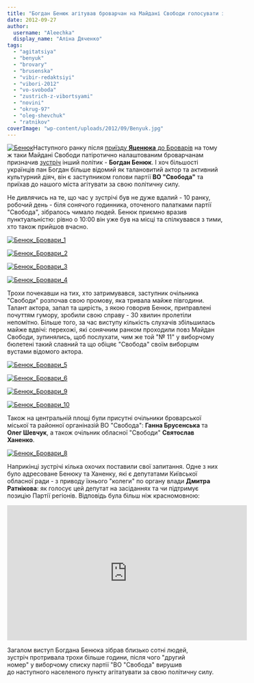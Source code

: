 ```yaml
---
title: "Богдан Бенюк агітував броварчан на Майдані Свободи голосувати за \"Свободу\""
date: 2012-09-27
author: 
  username: "Aleechka"
  display_name: "Аліна Дяченко"
tags: 
  - "agitatsiya"
  - "benyuk"
  - "brovary"
  - "brusenska"
  - "vibir-redaktsiyi"
  - "vibori-2012"
  - "vo-svoboda"
  - "zustrich-z-vibortsyami"
  - "novini"
  - "okrug-97"
  - "oleg-shevchuk"
  - "ratnikov"
coverImage: "wp-content/uploads/2012/09/Benyuk.jpg"
---
```


[![](https://mpz.brovary.org/wp-content/uploads/2012/09/Benyuk.jpg "Бенюк")](https://mpz.brovary.org/wp-content/uploads/2012/09/Benyuk.jpg)Наступного ранку після [приїзду **Яценюка** до Броварів](https://mpz.brovary.org/yatsenyuk-zustrivsya-u-brovarah-z-vibortsyami-kiyivshhini-ta-predstaviv-kandidativ-mazhoritarnikiv/) на тому ж таки Майдані Свободи патіротично налаштованим броварчанам призначив [зустріч](https://mpz.brovary.org/25-veresnya-u-brovarah-vidbudetsya-zustrich-z-bogdanom-benyukom/) інший політик - **Богдан Бенюк**. І хоч більшості українців пан Богдан більше відомий як талановитий актор та активний культурний діяч, він є заступником голови партії **ВО "Свобода"** та приїхав до нашого міста агітувати за свою політичну силу.

Не дивлячись на те, що час у зустрічі був не дуже вдалий - 10 ранку, робочий день - біля сонячого годинника, оточеного палатками партії "Свобода", зібралось чимало людей. Бенюк приємно вразив пунктуальністю: рівно о 10:00 він уже був на місці та спілкувався з тими, хто також прийшов вчасно.

[![](https://mpz.brovary.org/wp-content/uploads/2012/09/Benyuk_Brovari_1.jpg "Бенюк_Бровари_1")](https://mpz.brovary.org/wp-content/uploads/2012/09/Benyuk_Brovari_1.jpg)

[![](https://mpz.brovary.org/wp-content/uploads/2012/09/Benyuk_Brovari_2.jpg "Бенюк_Бровари_2")](https://mpz.brovary.org/wp-content/uploads/2012/09/Benyuk_Brovari_2.jpg)

[![](https://mpz.brovary.org/wp-content/uploads/2012/09/Benyuk_Brovari_3.jpg "Бенюк_Бровари_3")](https://mpz.brovary.org/wp-content/uploads/2012/09/Benyuk_Brovari_3.jpg)

[![](https://mpz.brovary.org/wp-content/uploads/2012/09/Benyuk_Brovari_4.jpg "Бенюк_Бровари_4")](https://mpz.brovary.org/wp-content/uploads/2012/09/Benyuk_Brovari_4.jpg)

Трохи почекавши на тих, хто затримувався, заступник очільника "Свободи" розпочав свою промову, яка тривала майже півгодини. Талант актора, запал та щирість, з якою говорив Бенюк, приправлені почуттям гумору, зробили свою справу - 30 хвилин пролетіли непомітно. Більше того, за час виступу кількість слухачів збільшилась майже вдвічі: перехожі, які сонячним ранком проходили повз Майдан Свободи, зупинялись, щоб послухати, чим же той "№ 11" у виборчому бюлетені такий славний та що обіцяє "Свобода" своїм виборцям вустами відомого актора.

[![](https://mpz.brovary.org/wp-content/uploads/2012/09/Benyuk_Brovari_5.jpg "Бенюк_Бровари_5")](https://mpz.brovary.org/wp-content/uploads/2012/09/Benyuk_Brovari_5.jpg)

[![](https://mpz.brovary.org/wp-content/uploads/2012/09/Benyuk_Brovari_6.jpg "Бенюк_Бровари_6")](https://mpz.brovary.org/wp-content/uploads/2012/09/Benyuk_Brovari_6.jpg)

[![](https://mpz.brovary.org/wp-content/uploads/2012/09/Benyuk_Brovari_9.jpg "Бенюк_Бровари_9")](https://mpz.brovary.org/wp-content/uploads/2012/09/Benyuk_Brovari_9.jpg)

[![](https://mpz.brovary.org/wp-content/uploads/2012/09/Benyuk_Brovari_10.jpg "Бенюк_Бровари_10")](https://mpz.brovary.org/wp-content/uploads/2012/09/Benyuk_Brovari_10.jpg)

Також на центральній площі були присутні очільники броварської міської та районної органіназій ВО "Свобода": **Ганна Брусенська** та **Олег Шевчук**, а також очільник обласної "Свободи" **Святослав Ханенко**.

[![](https://mpz.brovary.org/wp-content/uploads/2012/09/Benyuk_Brovari_8.jpg "Бенюк_Бровари_8")](https://mpz.brovary.org/wp-content/uploads/2012/09/Benyuk_Brovari_8.jpg)

Наприкінці зустрічі кілька охочих поставили свої запитання. Одне з них було адресоване Бенюку та Ханенку, які є депутатами Київської обласної ради - з приводу їхнього "колеги" по органу влади **Дмитра Ратнікова**: як голосує цей депутат на засіданнях та чи підтримує позицію Партії регіонів. Відповідь була більш ніж красномовною:

<iframe src="https://www.youtube.com/embed/-Jxi2H8eN0s" frameborder="0" width="560" height="315"></iframe>

Загалом виступ Богдана Бенюка зібрав близько сотні людей, зустріч протривала трохи більше години, після чого "другий номер" у виборчому списку партії "ВО "Свобода" вирушив до наступного населеного пункту агітатувати за свою політичну силу.
